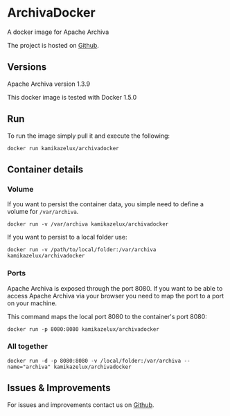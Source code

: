 # ArchivaDocker
A docker image for Apache Archiva

The project is hosted on [Github](https://github.com/KamikazeLux/archivaDocker).

## Versions
Apache Archiva version 1.3.9

This docker image is tested with Docker 1.5.0

## Run
To run the image simply pull it and execute the following:

```Shell
docker run kamikazelux/archivadocker
```

## Container details
### Volume
If you want to persist the container data, you simple need to define a volume for `/var/archiva`.

```Shell
docker run -v /var/archiva kamikazelux/archivadocker
```

If you want to persist to a local folder use:

```Shell
docker run -v /path/to/local/folder:/var/archiva kamikazelux/archivadocker
```

### Ports
Apache Archiva is exposed through the port 8080. If you want to be able to access Apache Archiva via your browser you need to map the port to a port on your machine.

This command maps the local port 8080 to the container's port 8080:

```Shell
docker run -p 8080:8080 kamikazelux/archivadocker
```


### All together

```Shell
docker run -d -p 8080:8080 -v /local/folder:/var/archiva --name="archiva" kamikazelux/archivadocker
```

## Issues & Improvements
For issues and improvements contact us on [Github](14318410005).
